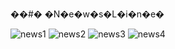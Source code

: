 ��#� �N�e�w�s�L�i�n�e�

![news1](https://user-images.githubusercontent.com/104260685/233573361-0d485714-af82-4e3d-b729-cb7f0a2f30df.png)
![news2](https://user-images.githubusercontent.com/104260685/233573387-8484b92c-5626-498c-b1ac-a9e1248f48dd.png)
![news3](https://user-images.githubusercontent.com/104260685/233573401-62f1208e-247c-40f6-9fba-c1b0c1eb2ef7.png)
![news4](https://user-images.githubusercontent.com/104260685/233573417-c23cb191-6037-4b58-a975-501c0acf7e26.png)
